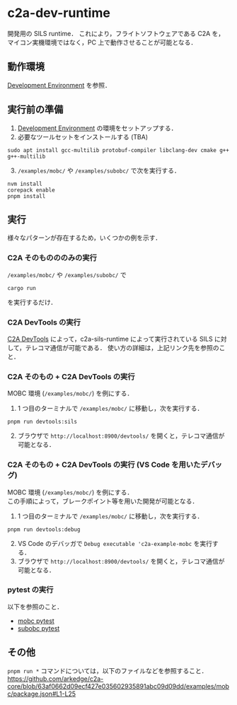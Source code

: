 # c2a-dev-runtime
開発用の SILS runtime．
これにより，フライトソフトウェアである C2A を，マイコン実機環境ではなく，PC 上で動作させることが可能となる．


## 動作環境
[Development Environment](../development/development_environment.md) を参照．


## 実行前の準備
1. [Development Environment](../development/development_environment.md) の環境をセットアップする．
2. 必要なツールセットをインストールする (TBA)
```
sudo apt install gcc-multilib protobuf-compiler libclang-dev cmake g++ g++-multilib
```
3. `/examples/mobc/` や `/examples/subobc/` で次を実行する．
```
nvm install
corepack enable
pnpm install
```


## 実行
様々なパターンが存在するため，いくつかの例を示す．

### C2A そのものののみの実行
`/examples/mobc/` や `/examples/subobc/` で
```
cargo run
```
を実行するだけ．

### C2A DevTools の実行
[C2A DevTools](https://github.com/arkedge/gaia/tree/v0.6.1/tmtc-c2a/devtools_frontend) によって，c2a-sils-runtime によって実行されている SILS に対して，テレコマ通信が可能である．
使い方の詳細は，上記リンク先を参照のこと．

### C2A そのもの + C2A DevTools の実行
MOBC 環境 (`/examples/mobc/`) を例にする．

1. 1 つ目のターミナルで `/examples/mobc/` に移動し，次を実行する．
```
pnpm run devtools:sils
```
2. ブラウザで `http://localhost:8900/devtools/` を開くと，テレコマ通信が可能となる．


### C2A そのもの + C2A DevTools の実行 (VS Code を用いたデバッグ)
MOBC 環境 (`/examples/mobc/`) を例にする．  
この手順によって，ブレークポイント等を用いた開発が可能となる．

1. 1 つ目のターミナルで `/examples/mobc/` に移動し，次を実行する．
```
pnpm run devtools:debug
```
2. VS Code のデバッガで `Debug executable 'c2a-example-mobc` を実行する．
3. ブラウザで `http://localhost:8900/devtools/` を開くと，テレコマ通信が可能となる．


### pytest の実行
以下を参照のこと．

- [mobc pytest](../../examples/mobc/src/src_user/test/README.md)
- [subobc pytest](../../examples/subobc/src/src_user/test/README.md)


## その他
`pnpm run *` コマンドについては，以下のファイルなどを参照すること．  
https://github.com/arkedge/c2a-core/blob/63af0662d09ecf427e035602935891abc09d09dd/examples/mobc/package.json#L1-L25

